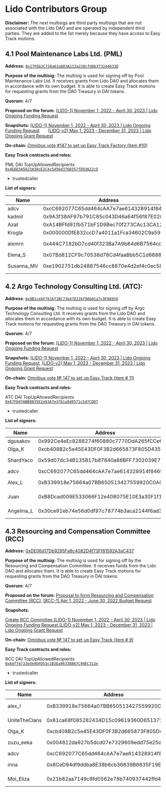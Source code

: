 # Lido Contributors Group 

**Disclaimer:** The next multisigs are third party multisigs that are not associated with the Lido DAO and are operated by independent third parties. They are added to the list merely because they have access to Easy Track motions.

## 4.1 Pool Maintenance Labs Ltd. (PML)

**Address:** [`0x17F6b2C738a63a8D3A113a228cfd0b373244633D`](https://app.safe.global/settings/setup?safe=eth:0x17F6b2C738a63a8D3A113a228cfd0b373244633D)

**Purpose of the multisig:** The multisig is used for signing off by Pool Maintenance Labs Ltd. It receives grants from Lido DAO and allocates them in accordance with its own budget. It is able to create Easy Track motions for requesting grants from the DAO Treasury in DAI tokens.

**Quorum:** 4/7

**Proposed on the forum:** [[LIDO-1] November 1, 2022 - April 30, 2023 | Lido Ongoing Funding Request](https://research.lido.fi/t/lido-1-november-1-2022-april-30-2023-lido-ongoing-funding-request/3133)

**Snapshots:** [[LIDO-1] November 1, 2022 - April 30, 2023 | Lido Ongoing Funding Request](https://snapshot.org/#/lido-snapshot.eth/proposal/0xce01f9f6521b7873e1fd59564b64ee13f4d2dfd5251c996e61ed4258df9de685)	       [[LIDO-v2] May 1, 2023 - December 31, 2023 | Lido Ongoing Grant Request](https://snapshot.org/#/lido-snapshot.eth/proposal/0xdf57d5600ca8c0485a17de035afffe3b918e6059a6ba10bec71fb04f4041b41d)

**On-chain:** [Omnibus vote #147 to set up Easy Track Factory (item #10)](https://vote.lido.fi/vote/147) 

**Easy Track contracts and roles:**

PML DAI TopUpAllowedRecipients [`0x4E6D3A5023A38cE2C4c5456d3760357fD93A22cD`](https://etherscan.io/address/0x4E6D3A5023A38cE2C4c5456d3760357fD93A22cD#readContract)

- trustedcaller

**List of signers:**

| Name | Address | Verification | Public verification |
| --- | --- | --- | --- |
| adcv | 0xcC692077C65dd464cAA7e7ae614328914f8469b3 | https://etherscan.io/verifySig/11698 | https://twitter.com/adcv_/status/1587404360476237829 |
| kadmil | 0x9A3f38AF97b791C85c043D46a64f56f87E0283D4 | https://etherscan.io/verifySig/17851 | https://twitter.com/kadmil_eth/status/1655865828544266242 |
| Azat | 0xA14BFfd91fb571bF1D9Bec70f273CAc13CA127Fa | https://etherscan.io/verifySig/11715 | https://twitter.com/mymphe/status/1587330426204569602 |
| Krogla | 0x000000DfE832ccD7a4011a1Fca34602C9a598353 | https://etherscan.io/verifySig/11723 | https://twitter.com/_krogla/status/1587487599328985088 |
| alxmrn | 0x444C7182bD7cd40f323Ba7A9b84d6B7564ccf5EC | https://etherscan.io/verifySig/251892 | https://research.lido.fi/t/lido-1-november-1-2022-april-30-2023-lido-ongoing-funding-request/3133/31 |
| Elena_S | 0x07Bd812CF9c70538d78Cd4faaBbb5C1d8688d173 | https://etherscan.io/verifySig/260027 | https://x.com/Elen0sh/status/1853404050131206237 |
| Susanna_MV | 0xe1902751db24887546cc8870e4d2ef4c0ec58f82 | https://etherscan.io/verifySig/261191 | https://research.lido.fi/t/lido-1-november-1-2022-april-30-2023-lido-ongoing-funding-request/3133/36 |

## 4.2 Argo Technology Consulting Ltd. (ATC):

**Address**: [`0x9B1cebF7616f2BC73b47D226f90b01a7c9F86956`](https://app.safe.global/settings/setup?safe=eth:0x9B1cebF7616f2BC73b47D226f90b01a7c9F86956)

**Purpose of the multisig:** The multisig is used for signing off by Argo Technology Consulting Ltd. It receives grants from the Lido DAO and allocates them in accordance with its own budget. It is able to create Easy Track motions for requesting grants from the DAO Treasury in DAI tokens.

**Quorum:** 4/7

**Proposed on the forum:** [[LIDO-1] November 1, 2022 - April 30, 2023 | Lido Ongoing Funding Request](https://research.lido.fi/t/lido-1-november-1-2022-april-30-2023-lido-ongoing-funding-request/3133)

**Snapshots:** [[LIDO-1] November 1, 2022 - April 30, 2023 | Lido Ongoing Funding Request](https://snapshot.org/#/lido-snapshot.eth/proposal/0xce01f9f6521b7873e1fd59564b64ee13f4d2dfd5251c996e61ed4258df9de685), [[LIDO-v2] May 1, 2023 - December 31, 2023 | Lido Ongoing Grant Request](https://snapshot.org/#/lido-snapshot.eth/proposal/0xdf57d5600ca8c0485a17de035afffe3b918e6059a6ba10bec71fb04f4041b41d)

**On-chain:** [Omnibus vote № 147 to set up Easy Track (item # 11)](https://vote.lido.fi/vote/147)

**Easy Track contracts and roles:**

ATC DAI TopUpAllowedRecipients [`0x67Fb97ABB9035E2e93A7e3761a0d0571c5d7CD07`](https://etherscan.io/address/0x67Fb97ABB9035E2e93A7e3761a0d0571c5d7CD07)

- trustedcaller

**List of signers:**

| Name | Address | Verification | Public verification |
| --- | --- | --- | -- |
| dgusakov | 0x992Ce4eEc8288274f60880c7770DdA265fCCe610 | https://etherscan.io/verifySig/14263 | https://twitter.com/d_gusakov/status/1587741730920611845 |
| Olga_K | 0xcb408B2c5e45E43DF0F3B2d665873F805D435598 | https://etherscan.io/verifySig/259922 | https://x.com/itmamuramgk28/status/1852329630184755658 |
| ShardYaco | 0x59d07dc34B135B17b87840a86BFF7302039E7EDf | https://etherscan.io/verifySig/11733 | https://twitter.com/shardyaco/status/1587222297936633857?s=61&t=zNY2z0koPK_WF8W9MSgaww |
| adcv | 0xcC692077C65dd464cAA7e7ae614328914f8469b3 | https://etherscan.io/verifySig/11698 | https://twitter.com/adcv_/status/1587404360476237829 |
| Alex_L | 0xB339918e75664a07BB650513427559920C0A0F6C | https://etherscan.io/verifySig/16458 | https://research.lido.fi/t/lido-1-november-1-2022-april-30-2023-lido-ongoing-funding-request/3133/25 |
| Juan | 0xB8Dcad009E533066F12e408075E10E3a30F1f15A | https://etherscan.io/verifySig/246897 | https://research.lido.fi/t/lido-1-november-1-2022-april-30-2023-lido-ongoing-funding-request/3133/29 |
| Angelina_L | 0x30ce91eb74e56d0df97c78774b3aca2144f6ad32 | https://etherscan.io/verifySig/260858 | https://research.lido.fi/t/lido-1-november-1-2022-april-30-2023-lido-ongoing-funding-request/3133/35 |

## 4.3 Resourcing and Compensation Committee (RCC)

**Address:** [0xDE06d17Db9295Fa8c4082D4f73Ff81592A3aC437](https://app.safe.global/settings/setup?safe=eth:0xDE06d17Db9295Fa8c4082D4f73Ff81592A3aC437)[](https://etherscan.io/address/0xDE06d17Db9295Fa8c4082D4f73Ff81592A3aC437)

**Purpose of the multisig:** The multisig is used for signing off by the Resourcing and Compensation Committee. It receives funds from the Lido DAO and allocates them. It is able to create Easy Track motions for requesting grants from the DAO Treasury in DAI tokens.

**Quorum:** 4/7

**Proposed on the forum:** [Proposal to form Resourcing and Compensation Committee (RCC)](https://research.lido.fi/t/proposal-to-form-resourcing-and-compensation-committee-rcc/1767), [[RCC-1] Apr 1, 2022 - June 30, 2022 Budget Request](https://research.lido.fi/t/rcc-1-apr-1-2022-june-30-2022-budget-request/1980)

**Snapshots:**

[Create RCC Committee](https://snapshot.org/#/lido-snapshot.eth/proposal/0x008ce8f95382c70216820a39d717c6b494348aa474917b6351819af527bc2a54),[[LIDO-1] November 1, 2022 - April 30, 2023 | Lido Ongoing Funding Request](https://snapshot.org/#/lido-snapshot.eth/proposal/0xce01f9f6521b7873e1fd59564b64ee13f4d2dfd5251c996e61ed4258df9de685),[[LIDO-v2] May 1, 2023 - December 31, 2023 | Lido Ongoing Grant Request](https://snapshot.org/#/lido-snapshot.eth/proposal/0xdf57d5600ca8c0485a17de035afffe3b918e6059a6ba10bec71fb04f4041b41d)

**On-chain:** [Omnibus vote № 147 to set up Easy Track (item # 9)](https://vote.lido.fi/vote/147)

**Easy Track contracts and roles:**

RCC DAI TopUpAllowedRecipients [`0x84f74733ede9bFD53c1B3Ea96338867C94EC313e`](https://etherscan.io/address/0x84f74733ede9bFD53c1B3Ea96338867C94EC313e)

- trustedcaller



**List of signers:**

| Name | Address | Verification | Public verification |
| --- | --- | --- | --- |
| alex_l | 0xB339918e75664a07BB650513427559920C0A0F6C | https://etherscan.io/verifySig/16458 | https://research.lido.fi/t/lido-1-november-1-2022-april-30-2023-lido-ongoing-funding-request/3133/25 |
| UniteTheClans | 0x81ca68f085282434D15c09619360D6513710a979 | https://etherscan.io/verifySig/16487 | https://research.lido.fi/t/lido-1-november-1-2022-april-30-2023-lido-ongoing-funding-request/3133/28 |
| Olga_K | 0xcb408B2c5e45E43DF0F3B2d665873F805D435598 | https://etherscan.io/verifySig/259922 | https://x.com/itmamuramgk28/status/1852329630184755658 |
| zuzu_eeka | 0x004812da927b5dcd07e7329609edd75e25d2d295 | Sig hash: 0xf0aee0fd294af259ea0b1d8efc8abf0f43876cebd54572c9fd88a6befdf367c83a5e8f783989a21a4fd1676651acaaf651df2207ec7fc0133c7e2b54e9074e8801 | https://twitter.com/zuzu_eeka/status/1513482967137538050?t=hAVfMfLF_jesPQHH5fBDUQ&s=19 |
| adcv | 0xcC692077C65dd464cAA7e7ae614328914f8469b3 | https://etherscan.io/verifySig/11698 | https://twitter.com/adcv_/status/1587404360476237829 |
| irina | 0x8CeD94df9ddba8E38b6cb36639B6635F19Eb25C6 | https://etherscan.io/verifySig/16616 | https://research.lido.fi/t/rcc-1-apr-1-2022-june-30-2022-budget-request/1980/27 |
| Mol_Eliza | 0x21b82aa7149c8fd0562e78b740937442ffd43094 | https://etherscan.io/verifySig/32101 | https://research.lido.fi/t/rcc-1-apr-1-2022-june-30-2022-budget-request/1980/28 |
